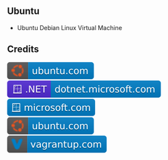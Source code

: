 Ubuntu
------

- Ubuntu Debian Linux Virtual Machine

Credits
-------
[![image](
Credits/ubuntu.com.svg?raw=true)](https://ubuntu.com/)  
[![image](
Credits/dotnet.microsoft.com.svg?raw=true)](https://dotnet.microsoft.com/)  
[![image](
Credits/microsoft.com.svg?raw=true)](https://microsoft.com)  
[![image](
Credits/ubuntu.com.svg?raw=true)](https://virtualbox.org/)  
[![image](
Credits/vagrantup.com.svg?raw=true)](https://vagrantup.com/)
